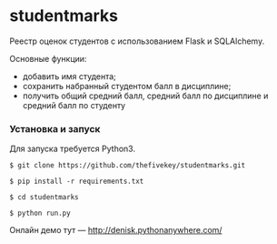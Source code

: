 # studentmarks
Реестр оценок студентов с использованием Flask и SQLAlchemy.

Основные функции:
   * добавить имя студента;
   * сохранить набранный студентом балл в дисциплине;
   * получить общий средний балл, средний балл по дисциплине и средний балл по студенту


### Установка и запуск
Для запуска требуется Python3.

`$ git clone https://github.com/thefivekey/studentmarks.git`

`$ pip install -r requirements.txt`

`$ cd studentmarks`

`$ python run.py`

Онлайн демо тут — http://denisk.pythonanywhere.com/

